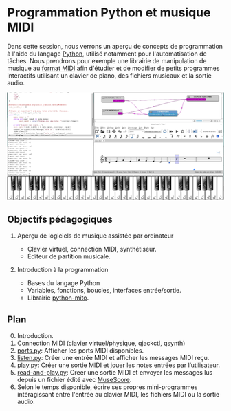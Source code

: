 # Programmation Python et musique MIDI

Dans cette session, nous verrons un aperçu de concepts de programmation à l'aide du langage [Python](https://fr.wikipedia.org/wiki/Python_(langage)), utilisé notamment pour l'automatisation de tâches. Nous prendrons pour exemple une librairie de manipulation de musique au [format MIDI](https://fr.wikipedia.org/wiki/Musical_Instrument_Digital_Interface) afin d'étudier et de modifier de petits programmes interactifs utilisant un clavier de piano, des fichiers musicaux et la sortie audio.

![Capture d’écran](https://raw.githubusercontent.com/AECS-17/AECS-informatique/master/python-midi/capture.png)

## Objectifs pédagogiques

1. Aperçu de logiciels de musique assistée par ordinateur
   - Clavier virtuel, connection MIDI, synthétiseur.
   - Éditeur de partition musicale.

2. Introduction à la programmation
   - Bases du langage Python
   - Variables, fonctions, boucles, interfaces entrée/sortie.
   - Librairie [python-mito](https://mido.readthedocs.io/en/latest/).

## Plan

0. Introduction.
1. Connection MIDI (clavier virtuel/physique, qjackctl, qsynth)
2. [ports.py](https://github.com/AECS-17/AECS-informatique/blob/master/python-midi/ports.py): Afficher les ports MIDI disponibles.
3. [listen.py](https://github.com/AECS-17/AECS-informatique/blob/master/python-midi/listen.py): Créer une entrée MIDI et afficher les messages MIDI reçu.
4. [play.py](https://github.com/AECS-17/AECS-informatique/blob/master/python-midi/play.py): Créer une sortie MIDI et jouer les notes entrées par l’utilisateur.
5. [read-and-play.py](https://github.com/AECS-17/AECS-informatique/blob/master/python-midi/read-and-play.py): Creer une sortie MIDI et envoyer les messages lus depuis un fichier édité avec [MuseScore](https://fr.wikipedia.org/wiki/MuseScore).
6. Selon le temps disponible, écrire ses propres mini-programmes intéragissant entre l'entrée au clavier MIDI, les fichiers MIDI ou la sortie audio.
